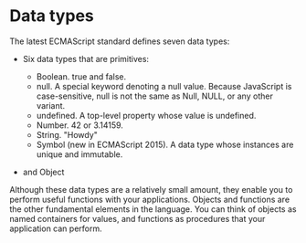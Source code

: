 # Data types

The latest ECMAScript standard defines seven data types:

* Six data types that are primitives:

    * Boolean. true and false.
    * null. A special keyword denoting a null value. Because JavaScript is case-sensitive, null is not the same as Null, NULL, or any other variant.
    * undefined. A top-level property whose value is undefined.
    * Number. 42 or 3.14159.
    * String. "Howdy"
    * Symbol (new in ECMAScript 2015). A data type whose instances are unique and immutable.
* and Object

Although these data types are a relatively small amount, they enable you to perform useful functions with your applications. Objects and functions are the other fundamental elements in the language. You can think of objects as named containers for values, and functions as procedures that your application can perform.